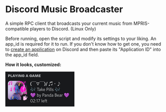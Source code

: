 # Discord Music Broadcaster
A simple RPC client that broadcasts your current music from MPRIS-compatible players to Discord. (Linux Only)

Before running, open the script and modify its settings to your liking. An app_id is required for it to run. If you don't know how to get one, you need to
[create an application](https://discord.com/developers/applications) on Discord and then paste its "Application ID" into the app_id field. 

**How it looks, customized:**

![screenshot](screenshot.png)
